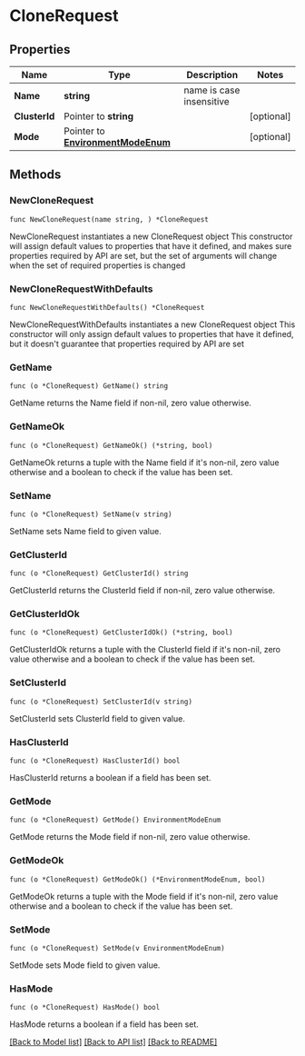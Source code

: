 # CloneRequest

## Properties

Name | Type | Description | Notes
------------ | ------------- | ------------- | -------------
**Name** | **string** | name is case insensitive | 
**ClusterId** | Pointer to **string** |  | [optional] 
**Mode** | Pointer to [**EnvironmentModeEnum**](EnvironmentModeEnum.md) |  | [optional] 

## Methods

### NewCloneRequest

`func NewCloneRequest(name string, ) *CloneRequest`

NewCloneRequest instantiates a new CloneRequest object
This constructor will assign default values to properties that have it defined,
and makes sure properties required by API are set, but the set of arguments
will change when the set of required properties is changed

### NewCloneRequestWithDefaults

`func NewCloneRequestWithDefaults() *CloneRequest`

NewCloneRequestWithDefaults instantiates a new CloneRequest object
This constructor will only assign default values to properties that have it defined,
but it doesn't guarantee that properties required by API are set

### GetName

`func (o *CloneRequest) GetName() string`

GetName returns the Name field if non-nil, zero value otherwise.

### GetNameOk

`func (o *CloneRequest) GetNameOk() (*string, bool)`

GetNameOk returns a tuple with the Name field if it's non-nil, zero value otherwise
and a boolean to check if the value has been set.

### SetName

`func (o *CloneRequest) SetName(v string)`

SetName sets Name field to given value.


### GetClusterId

`func (o *CloneRequest) GetClusterId() string`

GetClusterId returns the ClusterId field if non-nil, zero value otherwise.

### GetClusterIdOk

`func (o *CloneRequest) GetClusterIdOk() (*string, bool)`

GetClusterIdOk returns a tuple with the ClusterId field if it's non-nil, zero value otherwise
and a boolean to check if the value has been set.

### SetClusterId

`func (o *CloneRequest) SetClusterId(v string)`

SetClusterId sets ClusterId field to given value.

### HasClusterId

`func (o *CloneRequest) HasClusterId() bool`

HasClusterId returns a boolean if a field has been set.

### GetMode

`func (o *CloneRequest) GetMode() EnvironmentModeEnum`

GetMode returns the Mode field if non-nil, zero value otherwise.

### GetModeOk

`func (o *CloneRequest) GetModeOk() (*EnvironmentModeEnum, bool)`

GetModeOk returns a tuple with the Mode field if it's non-nil, zero value otherwise
and a boolean to check if the value has been set.

### SetMode

`func (o *CloneRequest) SetMode(v EnvironmentModeEnum)`

SetMode sets Mode field to given value.

### HasMode

`func (o *CloneRequest) HasMode() bool`

HasMode returns a boolean if a field has been set.


[[Back to Model list]](../README.md#documentation-for-models) [[Back to API list]](../README.md#documentation-for-api-endpoints) [[Back to README]](../README.md)


